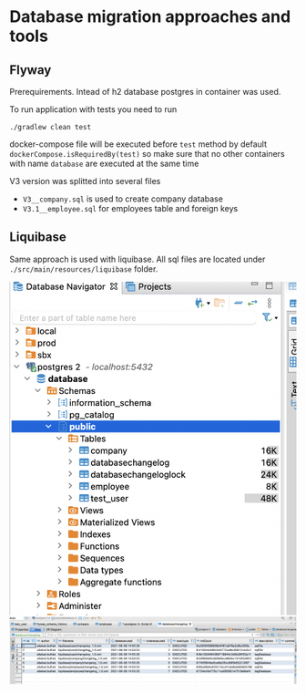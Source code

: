 # Database migration approaches and tools

## Flyway

Prerequirements.
Intead of h2 database postgres in container was used.

To run application with tests you need to run 
```bigquery
./gradlew clean test
```

docker-compose file will be executed before `test` method by default `dockerCompose.isRequiredBy(test)`
so make sure that no other containers with name `database` are executed at the same time

V3 version was splitted into several files 
* `V3__company.sql` is used to create company database
* `V3.1__employee.sql` for employees table and foreign keys

## Liquibase

Same approach is used with liquibase.
All sql files are located under `./src/main/resources/liquibase` folder.

![](.docs/Screenshot%202021-08-08%20at%2014.54.05.png)
![](.docs/Screenshot%202021-08-08%20at%2014.54.17.png)
